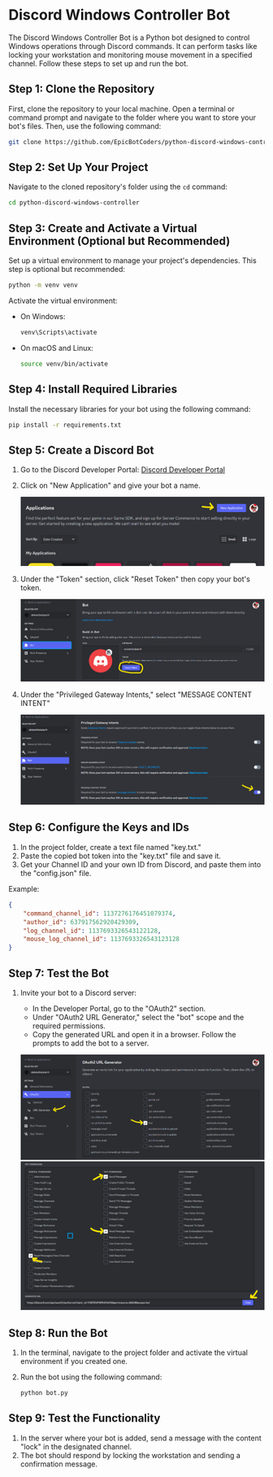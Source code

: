 # Discord Windows Controller Bot

The Discord Windows Controller Bot is a Python bot designed to control Windows operations through Discord commands. It can perform tasks like locking your workstation and monitoring mouse movement in a specified channel. Follow these steps to set up and run the bot.

## Step 1: Clone the Repository

First, clone the repository to your local machine. Open a terminal or command prompt and navigate to the folder where you want to store your bot's files. Then, use the following command:

```bash
git clone https://github.com/EpicBotCoders/python-discord-windows-controller.git
```

## Step 2: Set Up Your Project

Navigate to the cloned repository's folder using the `cd` command:

```bash
cd python-discord-windows-controller
```

## Step 3: Create and Activate a Virtual Environment (Optional but Recommended)

Set up a virtual environment to manage your project's dependencies. This step is optional but recommended:

```bash
python -m venv venv
```

Activate the virtual environment:

- On Windows:
  ```bash
  venv\Scripts\activate
  ```
- On macOS and Linux:
  ```bash
  source venv/bin/activate
  ```

## Step 4: Install Required Libraries

Install the necessary libraries for your bot using the following command:

```bash
pip install -r requirements.txt
```

## Step 5: Create a Discord Bot

1. Go to the Discord Developer Portal: [Discord Developer Portal](https://discord.com/developers/applications)
2. Click on "New Application" and give your bot a name.

   ![New Application](https://github.com/EpicBotCoders/python-discord-windows-controller/blob/main/images/1.png?raw=true)

3. Under the "Token" section, click "Reset Token" then copy your bot's token.

   ![Copy Token](https://github.com/EpicBotCoders/python-discord-windows-controller/blob/main/images/2.png?raw=true)

4. Under the "Privileged Gateway Intents," select "MESSAGE CONTENT INTENT"

   ![Select Intent](https://github.com/EpicBotCoders/python-discord-windows-controller/blob/main/images/5.png?raw=true)
    
## Step 6: Configure the Keys and IDs

1. In the project folder, create a text file named "key.txt."
2. Paste the copied bot token into the "key.txt" file and save it.
3. Get your Channel ID and your own ID from Discord, and paste them into the "config.json" file.

Example:

```json
{
    "command_channel_id": 1137276176451079374,
    "author_id": 637917562920429309,
    "log_channel_id": 1137693326543122128,
    "mouse_log_channel_id": 1137693326543123128
}
```

## Step 7: Test the Bot

1. Invite your bot to a Discord server:

   - In the Developer Portal, go to the "OAuth2" section.
   - Under "OAuth2 URL Generator," select the "bot" scope and the required permissions.
   - Copy the generated URL and open it in a browser. Follow the prompts to add the bot to a server.

   ![Add Bot to Server](https://github.com/EpicBotCoders/python-discord-windows-controller/blob/main/images/3.png?raw=true)
   ![Select Permissions](https://github.com/EpicBotCoders/python-discord-windows-controller/blob/main/images/4.png?raw=true)

## Step 8: Run the Bot

1. In the terminal, navigate to the project folder and activate the virtual environment if you created one.
2. Run the bot using the following command:

   ```bash
   python bot.py
   ```

## Step 9: Test the Functionality

1. In the server where your bot is added, send a message with the content "lock" in the designated channel.
2. The bot should respond by locking the workstation and sending a confirmation message.
